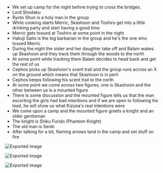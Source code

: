 - We set up camp for the night before trying to cross the bridges.
- Lord Shodaku
- Ryoto Shun is a holy man in the group
- While cooking starts Merric, Skashoon and Toshiro get into a little drinking party and start having a good time
- Merric gets tossed at Toshiro at some point in the night
- Hakuji Saito is the big barbarian in the group and he's the one who tossed Merric
- During the night the sister and her daughter take off and Balam wakes up Skashoon and they track them through the woods to the north
- At some point while tracking them Balam decides to head back and get the rest of us
- Cephos picks up Skashoon's scent trail and the group runs across an X on the ground which means that Skashoon is in peril
- Cephos keeps following his scent trail to the north
- At some point we come across two figures, one is Skashoon and the other between us is a mounted figure
- There is some discussion and the mounted figure tells us that the man escorting the girls had bad intentions and if we are open to following his lead, he will show us what Kizuna's real intentions were
- We come upon a camp and the mounted figure greets a knight and an older gentleman
- The knight is Shiku Furido (Phantom Knight)
- The old man is Senki
- After talking for a bit, flaming arrows land in the camp and set stuff on fire

![Exported image](Shiku%20Furido.png)  

![Exported image](Exported%20image%2020240830122453-1.png)  

![Exported image](Senki.png)